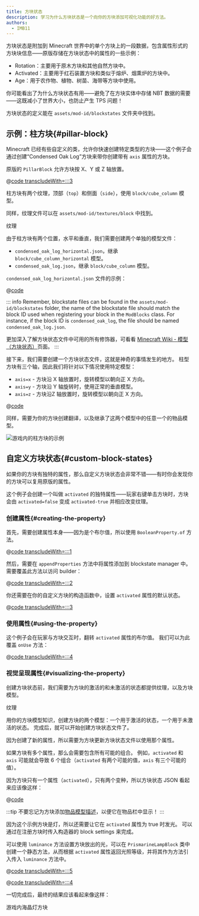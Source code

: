 ```yaml
---
title: 方块状态
description: 学习为什么方块状态是一个向你的方块添加可视化功能的好方法。
authors:
  - IMB11
---
```


方块状态是附加到 Minecraft 世界中的单个方块上的一段数据，包含属性形式的方块块信息——原版存储在方块状态中的属性的一些示例：

- Rotation：主要用于原木方块和其他自然方块中。
- Activated：主要用于红石装置方块和类似于熔炉、烟熏炉的方块中。
- Age：用于农作物、植物、树苗、海带等方块中使用。

你可能看出了为什么方块状态有用——避免了在方块实体中存储 NBT 数据的需要——这既减小了世界大小，也防止产生 TPS 问题！

方块状态的定义能在 `assets/mod-id/blockstates` 文件夹中找到。

## 示例：柱方块{#pillar-block}

<!-- Note: This example could be used for a custom recipe types guide, a condensor machine block with a custom "Condensing" recipe? -->

Minecraft 已经有些自定义的类，允许你快速创建特定类型的方块——这个例子会通过创建“Condensed Oak Log”方块来带你创建带有 `axis` 属性的方块。

原版的 `PillarBlock` 允许方块按 X、Y 或 Z 轴放置。

@[code transcludeWith=:::3](@/reference/latest/src/main/java/com/example/docs/block/ModBlocks.java)

柱方块有两个纹理，顶部（`top`）和侧面（`side`），使用 `block/cube_column` 模型。

同样，纹理文件可以在 `assets/mod-id/textures/block` 中找到。

<DownloadEntry visualURL="/assets/develop/blocks/blockstates_0_large.png" downloadURL="/assets/develop/blocks/condensed_oak_log_textures.zip">纹理</DownloadEntry>

由于柱方块有两个位置，水平和垂直，我们需要创建两个单独的模型文件：

- `condensed_oak_log_horizontal.json`，继承 `block/cube_column_horizontal` 模型。
- `condensed_oak_log.json`，继承 `block/cube_column` 模型。

`condensed_oak_log_horizontal.json` 文件的示例：

@[code](@/reference/latest/src/main/generated/assets/fabric-docs-reference/models/block/condensed_oak_log_horizontal.json)

::: info
Remember, blockstate files can be found in the `assets/mod-id/blockstates` folder, the name of the blockstate file should match the block ID used when registering your block in the `ModBlocks` class. For instance, if the block ID is `condensed_oak_log`, the file should be named `condensed_oak_log.json`.

更加深入了解方块状态文件中可用的所有修饰器，可看看 [Minecraft Wiki - 模型（方块状态）](https://zh.minecraft.wiki/w/Tutorial:模型/方块状态)页面。
:::

接下来，我们需要创建一个方块状态文件，这就是神奇的事情发生的地方。 柱型方块有三个轴，因此我们将针对以下情况使用特定模型：

- `axis=x` - 方块沿 X 轴放置时，旋转模型以朝向正 X 方向。
- `axis=y` - 方块沿 Y 轴旋转时，使用正常的垂直模型。
- `axis=z` - 方块沿Z 轴放置时，旋转模型以朝向正 X 方向。

@[code](@/reference/latest/src/main/generated/assets/fabric-docs-reference/blockstates/condensed_oak_log.json)

同样，需要为你的方块创建翻译，以及继承了这两个模型中的任意一个的物品模型。

![游戏内的柱方块的示例](/assets/develop/blocks/blockstates_1.png)

## 自定义方块状态{#custom-block-states}

如果你的方块有独特的属性，那么自定义方块状态会非常不错——有时你会发现你的方块可以复用原版的属性。

这个例子会创建一个叫做 `activated` 的独特属性——玩家右键单击方块时，方块会由 `activated=false` 变成 `activated-true` 并相应改变纹理。

### 创建属性{#creating-the-property}

首先，需要创建属性本身——因为是个布尔值，所以使用 `BooleanProperty.of` 方法。

@[code transcludeWith=:::1](@/reference/latest/src/main/java/com/example/docs/block/custom/PrismarineLampBlock.java)

然后，需要在 `appendProperties` 方法中将属性添加到 blockstate manager 中。 需要覆盖此方法以访问 builder：

@[code transcludeWith=:::2](@/reference/latest/src/main/java/com/example/docs/block/custom/PrismarineLampBlock.java)

你还需要在你的自定义方块的构造函数中，设置 `activated` 属性的默认状态。

@[code transcludeWith=:::3](@/reference/latest/src/main/java/com/example/docs/block/custom/PrismarineLampBlock.java)

### 使用属性{#using-the-property}

这个例子会在玩家与方块交互时，翻转 `activated` 属性的布尔值。 我们可以为此覆盖 `onUse` 方法：

@[code transcludeWith=:::4](@/reference/latest/src/main/java/com/example/docs/block/custom/PrismarineLampBlock.java)

### 视觉呈现属性{#visualizing-the-property}

创建方块状态前，我们需要为方块的激活的和未激活的状态都提供纹理，以及方块模型。

<DownloadEntry visualURL="/assets/develop/blocks/blockstates_2_large.png" downloadURL="/assets/develop/blocks/prismarine_lamp_textures.zip">纹理</DownloadEntry>

用你的方块模型知识，创建方块的两个模型：一个用于激活的状态，一个用于未激活的状态。 完成后，就可以开始创建方块状态文件了。

因为创建了新的属性，所以需要为方块更新方块状态文件以使用那个属性。

如果方块有多个属性，那么会需要包含所有可能的组合。 例如，`activated` 和 `axis` 可能就会导致 6 个组合（`activated` 有两个可能的值，`axis` 有三个可能的值）。

因为方块只有一个属性（`activated`），只有两个变种，所以方块状态 JSON 看起来应该像这样：

@[code](@/reference/latest/src/main/generated/assets/fabric-docs-reference/blockstates/prismarine_lamp.json)

:::tip
不要忘记为方块添加[物品模型描述](../items/first-item#creating-the-item-model-description)，以便它在物品栏中显示！
:::

因为这个示例方块是灯，所以还需要让它在 `activated` 属性为 true 时发光。 可以通过在注册方块时传入构造器的 block settings 来完成。

可以使用 `luminance` 方法设置方块放出的光，可以在 `PrismarineLampBlock` 类中创建一个静态方法，从而根据 `activated` 属性返回光照等级，并将其作为方法引入传入 `luminance` 方法中。

@[code transcludeWith=:::5](@/reference/latest/src/main/java/com/example/docs/block/custom/PrismarineLampBlock.java)

@[code transcludeWith=:::4](@/reference/latest/src/main/java/com/example/docs/block/ModBlocks.java)

<!-- Note: This block can be a great starter for a redstone block interactivity page, maybe triggering the blockstate based on redstone input? -->

一切完成后，最终的结果应该看起来像这样：

<VideoPlayer src="/assets/develop/blocks/blockstates_3.webm">游戏内海晶灯方块</VideoPlayer>
